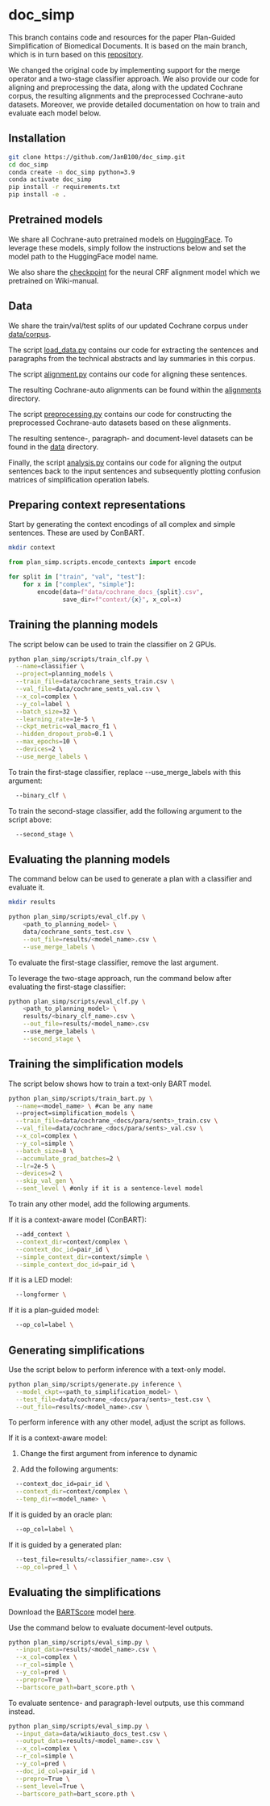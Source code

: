 # doc_simp

This branch contains code and resources for the paper Plan-Guided Simplification of Biomedical Documents.
It is based on the main branch, which is in turn based on this [repository](https://github.com/liamcripwell/plan_simp).

We changed the original code by implementing support for the merge operator and a two-stage classifier approach. We also provide our code for aligning and preprocessing the data, along with the updated Cochrane corpus, the resulting alignments and the preprocessed Cochrane-auto datasets. Moreover, we provide detailed documentation on how to train and evaluate each model below.

## Installation

```bash
git clone https://github.com/JanB100/doc_simp.git
cd doc_simp
conda create -n doc_simp python=3.9
conda activate doc_simp
pip install -r requirements.txt
pip install -e .
```

## Pretrained models
We share all Cochrane-auto pretrained models on [HuggingFace](https://huggingface.co/janbakker). To leverage these models, simply follow the instructions below and set the model path to the HuggingFace model name.

We also share the [checkpoint](https://drive.google.com/file/d/12FHcrrPdqKgE6R4G7uuTUasuAS9da018/view?usp=sharing) for the neural CRF alignment model which we pretrained on Wiki-manual.

## Data
We share the train/val/test splits of our updated Cochrane corpus under [data/corpus](data/corpus).

The script [load_data.py](load_data.py) contains our code for extracting the sentences and paragraphs from the technical abstracts and lay summaries in this corpus.

The script [alignment.py](alignment.py) contains our code for aligning these sentences.

The resulting Cochrane-auto alignments can be found within the [alignments](alignments) directory.

The script [preprocessing.py](preprocessing.py) contains our code for constructing the preprocessed Cochrane-auto datasets based on these alignments.

The resulting sentence-, paragraph- and document-level datasets can be found in the [data](data) directory. 

Finally, the script [analysis.py](analysis.py) contains our code for aligning the output sentences back to the input sentences and subsequently plotting confusion matrices of simplification operation labels.

## Preparing context representations
Start by generating the context encodings of all complex and simple sentences. These are used by ConBART.

```bash
mkdir context
```
```python
from plan_simp.scripts.encode_contexts import encode

for split in ["train", "val", "test"]:
    for x in ["complex", "simple"]:
        encode(data=f"data/cochrane_docs_{split}.csv",
               save_dir=f"context/{x}", x_col=x)
```

## Training the planning models
The script below can be used to train the classifier on 2 GPUs.

```bash
python plan_simp/scripts/train_clf.py \
  --name=classifier \
  --project=planning_models \
  --train_file=data/cochrane_sents_train.csv \
  --val_file=data/cochrane_sents_val.csv \
  --x_col=complex \
  --y_col=label \
  --batch_size=32 \
  --learning_rate=1e-5 \
  --ckpt_metric=val_macro_f1 \
  --hidden_dropout_prob=0.1 \
  --max_epochs=10 \
  --devices=2 \
  --use_merge_labels \
```

To train the first-stage classifier, replace --use_merge_labels with this argument:

```bash
  --binary_clf \
```

To train the second-stage classifier, add the following argument to the script above:

```bash
  --second_stage \
```

## Evaluating the planning models
The command below can be used to generate a plan with a classifier and evaluate it.

```bash
mkdir results

python plan_simp/scripts/eval_clf.py \
    <path_to_planning_model> \
    data/cochrane_sents_test.csv \
    --out_file=results/<model_name>.csv \
    --use_merge_labels \
```

To evaluate the first-stage classifier, remove the last argument.

To leverage the two-stage approach, run the command below after evaluating the first-stage classifier:

```bash
python plan_simp/scripts/eval_clf.py \
    <path_to_planning_model> \
    results/<binary_clf_name>.csv \
    --out_file=results/<model_name>.csv
    --use_merge_labels \
    --second_stage \
```

## Training the simplification models
The script below shows how to train a text-only BART model.

```bash
python plan_simp/scripts/train_bart.py \
  --name=<model_name> \ #can be any name
  --project=simplification_models \
  --train_file=data/cochrane_<docs/para/sents>_train.csv \
  --val_file=data/cochrane_<docs/para/sents>_val.csv \
  --x_col=complex \
  --y_col=simple \
  --batch_size=8 \
  --accumulate_grad_batches=2 \
  --lr=2e-5 \
  --devices=2 \
  --skip_val_gen \
  --sent_level \ #only if it is a sentence-level model
```

To train any other model, add the following arguments.

If it is a context-aware model (ConBART):

```bash
  --add_context \
  --context_dir=context/complex \
  --context_doc_id=pair_id \
  --simple_context_dir=context/simple \
  --simple_context_doc_id=pair_id \
```

If it is a LED model:

```bash
  --longformer \
```

If it is a plan-guided model:

```bash
  --op_col=label \
```

## Generating simplifications
Use the script below to perform inference with a text-only model.

```bash
python plan_simp/scripts/generate.py inference \
  --model_ckpt=<path_to_simplification_model> \
  --test_file=data/cochrane_<docs/para/sents>_test.csv \
  --out_file=results/<model_name>.csv \
```

To perform inference with any other model, adjust the script as follows.

If it is a context-aware model:

1. Change the first argument from inference to dynamic

2. Add the following arguments:

```bash
  --context_doc_id=pair_id \
  --context_dir=context/complex \
  --temp_dir=<model_name> \
```

If it is guided by an oracle plan:

```bash
  --op_col=label \
```

If it is guided by a generated plan:

```bash
  --test_file=results/<classifier_name>.csv \
  --op_col=pred_l \
```

## Evaluating the simplifications

Download the [BARTScore](https://github.com/neulab/BARTScore/tree/main) model [here](https://drive.google.com/file/d/1_7JfF7KOInb7ZrxKHIigTMR4ChVET01m/view).

Use the command below to evaluate document-level outputs.

```bash
python plan_simp/scripts/eval_simp.py \
  --input_data=results/<model_name>.csv \
  --x_col=complex \
  --r_col=simple \
  --y_col=pred \
  --prepro=True \
  --bartscore_path=bart_score.pth \
```

To evaluate sentence- and paragraph-level outputs, use this command instead.

```bash
python plan_simp/scripts/eval_simp.py \
  --input_data=data/wikiauto_docs_test.csv \
  --output_data=results/<model_name>.csv \
  --x_col=complex \
  --r_col=simple \
  --y_col=pred \
  --doc_id_col=pair_id \
  --prepro=True \
  --sent_level=True \
  --bartscore_path=bart_score.pth \
```
